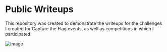 # Public Writeups 

This repository was created to demonstrate the writeups for the challenges I created for Capture the Flag events, as well as competitions in which I participated. 

![image](https://github.com/user-attachments/assets/89bdae0f-cb3a-4baa-a8b4-79119c43be60)
